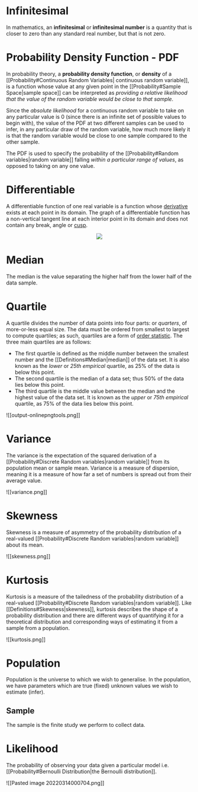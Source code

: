 # Infinitesimal
In mathematics, an **infinitesimal** or **infinitesimal number** is a quantity that is closer to zero than any standard real number, but that is not zero.
# Probability Density Function - PDF
In probability theory, a **probability density function**, or **density** of a [[Probability#Continuous Random Variables| continuous random variable]], is a function whose value at any given point in the [[Probability#Sample Space|sample space]] can be interpreted as *providing a relative likelihood that the value of the random variable would be close to that sample.*

Since the _absolute likelihood_ for a continuous random variable to take on any particular value is 0 (since there is an infinite set of possible values to begin with), the value of the PDF at two different samples can be used to infer, in any particular draw of the random variable, how much more likely it is that the random variable would be close to one sample compared to the other sample.

The PDF is used to specify the probability of the [[Probability#Random variables|random variable]] falling _within a particular range of values_, as opposed to taking on any one value.

# Differentiable
A differentiable function of one real variable is a function whose [derivative](https://en.wikipedia.org/wiki/Derivative) exists at each point in its domain.
The graph of a differentiable function has a non-vertical tangent line at each interior point in its domain and does not contain any break, angle or [cusp](https://en.wikipedia.org/wiki/Cusp_(singularity) "Cusp (singularity)").
<center><img src="https://upload.wikimedia.org/wikipedia/commons/thumb/a/a3/Polynomialdeg3.svg/600px-Polynomialdeg3.svg.png"></center>

# Median
The median is the value separating the higher half from the lower half of the data sample.
# Quartile
A quartile divides the number of data points into four parts: or _quarters_, of more-or-less equal size.
The data must be ordered from smallest to largest to compute quartiles; as such, quartiles are a form of [order statistic](https://en.wikipedia.org/wiki/Order_statistic "Order statistic"). The three main quartiles are as follows:

-   The first quartile is defined as the middle number between the smallest number and the [[Definitions#Median|median]] of the data set. It is also known as the _lower_ or _25th empirical_ quartile, as 25% of the data is below this point.
-   The second quartile is the median of a data set; thus 50% of the data lies below this point.
-   The third quartile is the middle value between the median and the highest value of the data set. It is known as the _upper_ or _75th empirical_ quartile, as 75% of the data lies below this point.

![[output-onlinepngtools.png]]

# Variance
The variance is the expectation of the squared derivation of a [[Probability#Discrete Random variables|random variable]] from its population mean or sample mean.
Variance is a measure of dispersion, meaning it is a measure of how far a set of numbers is spread out from their average value.

![[variance.png]]

# Skewness
Skewness is a measure of asymmetry of the probability distribution of a real-valued [[Probability#Discrete Random variables|random variable]] about its mean. 


![[skewness.png]]

# Kurtosis
Kurtosis is a measure of the tailedness of the probability distribution of a real-valued  [[Probability#Discrete Random variables|random variable]]. Like [[Definitions#Skewness|skewness]], kurtosis describes the shape of a probability distribution and there are different ways of quantifying it for a theoretical distribution and corresponding ways of estimating it from a sample from a population.

![[kurtosis.png]]

# Population
Population is the universe to which we wish to generalise. In the population, we have parameters which are true (fixed) unknown values we wish to estimate (infer).

## Sample
The sample is the finite study we perform to collect data.

# Likelihood
The probability of observing your data given a particular model i.e. [[Probability#Bernoulli Distribution|the Bernoulli distribution]]. 

![[Pasted image 20220314000704.png]]

